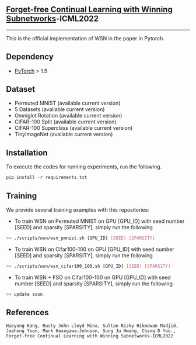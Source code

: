 ## [Forget-free Continual Learning with Winning Subnetworks](https://scholar.google.com/citations?view_op=view_citation&hl=ja&user=v_tUj4oAAAAJ&citation_for_view=v_tUj4oAAAAJ:qxL8FJ1GzNcC)-ICML2022 
-----------------------------------------------------------
This is the official implementation of WSN in the paper in Pytorch.


## Dependency
- [PyTorch](https://pytorch.org/) > 1.5

## Dataset
- Permuted MNIST (available current version)
- 5 Datasets (available current version)
- Omniglot Rotation (available current version)
- CIFAR-100 Split (available current version)
- CIFAR-100 Superclass (available current version)
- TinyImageNet (available current version)

## Installation
To execute the codes for running experiments, run the following.
```python
pip install -r requirements.txt
```

## Training
We provide several training examples with this repositories:

- To train WSN on Permuted MNIST on GPU [GPU_ID] with seed number [SEED] and sparsity [SPARSITY], simply run the following
```bash
>> ./scripts/wsn/wsn_pmnist.sh [GPU_ID] [SEED] [SPARSITY]
```

- To train WSN on Cifar100-100 on GPU [GPU_ID] with seed number [SEED] and sparsity [SPARSITY], simply run the following
```bash
>> ./scripts/wsn/wsn_cifar100_100.sh [GPU_ID] [SEED] [SPARSITY]
```

- To train WSN + FSO on Cifar100-100 on GPU [GPU_ID] with seed number [SEED] and sparsity [SPARSITY], simply run the following
```bash
>> update soon
```

## References 
```
Haeyong Kang, Rusty John Lloyd Mina, Sultan Rizky Hikmawan Madjid, 
Jaehong Yoon, Mark Hasegawa-Johnson, Sung Ju Hwang, Chang D Yoo., 
Forget-free Continual Learning with Winning Subnetworks-ICML2022 
```

